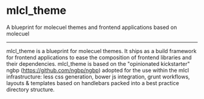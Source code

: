# mlcl_theme
A blueprint for molecuel themes and frontend applications based on molecuel

***

mlcl_theme is a blueprint for molecuel themes. It ships as a build framework for frontend applications to ease the composition of frontend libraries and their dependencies. mlcl_theme is based on the "opinionated kickstarter" ngbp (https://github.com/ngbp/ngbp) adopted for the use within the mlcl infrastructure: less css generation, bower js integration, grunt workflows, layouts & templates based on handlebars packed into a best practice directory structure.
